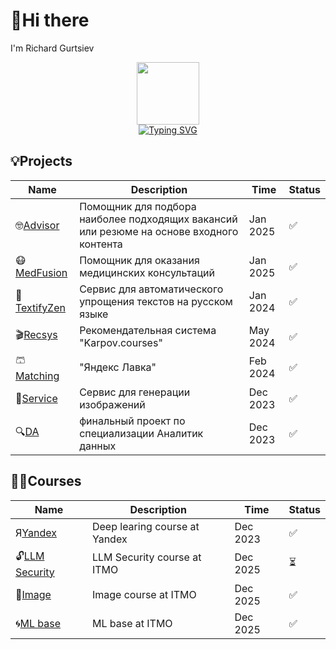 # 👋Hi there
I'm Richard Gurtsiev 


<div id="header" align="center">
  <img src="https://media.giphy.com/media/M9gbBd9nbDrOTu1Mqx/giphy.gif" width="100"/><br>
  <img src="https://komarev.com/ghpvc/?username=vilovnok&style=flat-square&color=blueviolet" alt=""/><br>
  <a href="https://git.io/typing-svg"><img src="https://readme-typing-svg.herokuapp.com?font=Fira+Code&weight=600&pause=1500&color=484098&center=true&vCenter=true&random=false&width=435&height=60&lines=Hi%2C+I'm+Richard👋" alt="Typing SVG" /></a>
</div>

## 💡Projects 

|Name|Description|Time|Status|
|----|-----------|----|------|
|🤓[Advisor](https://github.com/vilovnok/advisor)|Помощник для подбора наиболее подходящих вакансий или резюме на основе входного контента| Jan 2025|✅|
|😷[MedFusion](https://github.com/vilovnok/medfusion)|Помощник для оказания медицинских консультаций| Jan 2025|✅|
|📝[TextifyZen](https://github.com/vilovnok/TextifyZen)|Сервис для автоматического упрощения текстов на русском языке| Jan 2024|✅|
|🎬[Recsys](https://github.com/vilovnok/recsys_social_net)|Рекомендательная система "Karpov.courses"| May 2024|✅|
|🩳[Matching](https://github.com/vilovnok/matching_item)| "Яндекс Лавка"| Feb 2024|✅|
|🌟️️️️️️[Service](https://github.com/vilovnok/hackathon)|Сервис для генерации изображений| Dec 2023|✅|
|🔍[DA](https://github.com/vilovnok/final_project_DA_karpov_courses.git)|финальный проект по специализации Аналитик данных| Dec 2023|✅|

## 🧑‍🔧Courses
  
|Name|Description|Time|Status|
|----|-----------|----|------|
|Я[Yandex](https://github.com/yandexdataschool/nlp_course.git)|Deep learing course at Yandex| Dec 2023|✅|
|🔓[LLM Security](https://github.com/vilovnok/itmo_llm_security_courses.git)|LLM Security course at ITMO| Dec 2025|⏳|
|🌅[Image](https://github.com/vilovnok/image_itmo_course.git)|Image course at ITMO| Dec 2025|✅|
|🌀[ML base](https://github.com/vilovnok/ML-base-courses.git)|ML base at ITMO| Dec 2025|✅|


